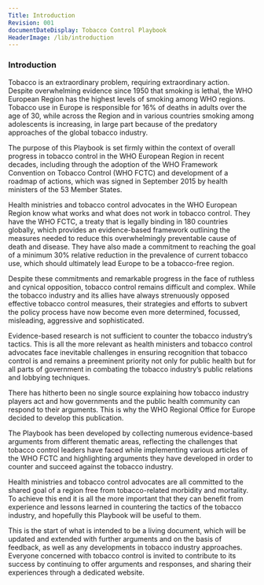 ```yaml
---
Title: Introduction
Revision: 001
documentDateDisplay: Tobacco Control Playbook
HeaderImage: /lib/introduction
---
```


### Introduction

Tobacco is an extraordinary problem, requiring extraordinary action. Despite overwhelming evidence since 1950 that smoking is lethal, the WHO European Region has the highest levels of smoking among WHO regions. Tobacco use in Europe is responsible for 16% of deaths in adults over the age of 30, while across the Region and in various countries smoking among adolescents is increasing, in large part because of the predatory approaches of the global tobacco industry.

The purpose of this Playbook is set firmly within the context of overall progress in tobacco control in the WHO European Region in recent decades, including through the adoption of the WHO Framework Convention on Tobacco Control (WHO FCTC) and development of a roadmap of actions, which was signed in September 2015 by health ministers of the 53 Member States.

Health ministries and tobacco control advocates in the WHO European Region know what works and what does not work in tobacco control. They have the WHO FCTC, a treaty that is legally binding in 180 countries globally, which provides an evidence-based framework outlining the measures needed to reduce this overwhelmingly preventable cause of death and disease. They have also made a commitment to reaching the goal of a minimum 30% relative reduction in the prevalence of current tobacco use, which should ultimately lead Europe to be a tobacco-free region.

Despite these commitments and remarkable progress in the face of ruthless and cynical opposition, tobacco control remains difficult and complex. While the tobacco industry and its allies have always strenuously opposed effective tobacco control measures, their strategies and efforts to subvert the policy process have now become even more determined, focussed, misleading, aggressive and sophisticated.

Evidence-based research is not sufficient to counter the tobacco industry’s tactics. This is all the more relevant as health ministers and tobacco control advocates face inevitable challenges in ensuring recognition that tobacco control is and remains a preeminent priority not only for public health but for all parts of government in combating the tobacco industry’s public relations and lobbying techniques.

There has hitherto been no single source explaining how tobacco industry players act and how governments and the public health community can respond to their arguments. This is why the WHO Regional Office for Europe decided to develop this publication.

The Playbook has been developed by collecting numerous evidence-based arguments from different thematic areas, reflecting the challenges that tobacco control leaders have faced while implementing various articles of the WHO FCTC and highlighting arguments they have developed in order to counter and succeed against the tobacco industry.

Health ministries and tobacco control advocates are all committed to the shared goal of a region free from tobacco-related morbidity and mortality. To achieve this end it is all the more important that they can benefit from experience and lessons learned in countering the tactics of the tobacco industry, and hopefully this Playbook will be useful to them.

This is the start of what is intended to be a living document, which will be updated and extended with further arguments and on the basis of feedback, as well as any developments in tobacco industry approaches. Everyone concerned with tobacco control is invited to contribute to its success by continuing to offer arguments and responses, and sharing their experiences through a dedicated website.